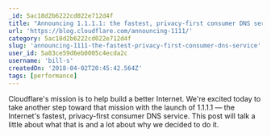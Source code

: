 ```yaml
---
_id: 5ac18d2b6222cd022e712d4f
title: "Announcing 1.1.1.1: the fastest, privacy-first consumer DNS service"
url: 'https://blog.cloudflare.com/announcing-1111/'
category: 5ac18d2b6222cd022e712d4f
slug: 'announcing-1111-the-fastest-privacy-first-consumer-dns-service'
user_id: 5a83ce59d6eb0005c4ecda2c
username: 'bill-s'
createdOn: '2018-04-02T20:45:42.564Z'
tags: [performance]
---
```


Cloudflare's mission is to help build a better Internet. We're excited today to take another step toward that mission with the launch of 1.1.1.1 — the Internet's fastest, privacy-first consumer DNS service. This post will talk a little about what that is and a lot about why we decided to do it.
